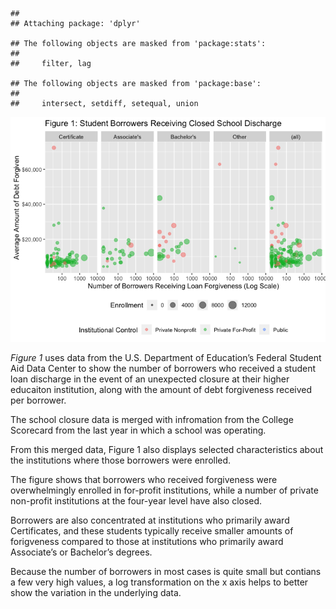     ## 
    ## Attaching package: 'dplyr'

    ## The following objects are masked from 'package:stats':
    ## 
    ##     filter, lag

    ## The following objects are masked from 'package:base':
    ## 
    ##     intersect, setdiff, setequal, union

![](README_files/figure-markdown_strict/unnamed-chunk-1-1.png)

*Figure 1* uses data from the U.S. Department of Education’s Federal
Student Aid Data Center to show the number of borrowers who received a
student loan discharge in the event of an unexpected closure at their
higher educaiton institution, along with the amount of debt forgiveness
received per borrower.

The school closure data is merged with infromation from the College
Scorecard from the last year in which a school was operating.

From this merged data, Figure 1 also displays selected characteristics
about the institutions where those borrowers were enrolled.

The figure shows that borrowers who received forgiveness were
overwhelmingly enrolled in for-profit institutions, while a number of
private non-profit institutions at the four-year level have also closed.

Borrowers are also concentrated at institutions who primarily award
Certificates, and these students typically receive smaller amounts of
forigveness compared to those at institutions who primarily award
Associate’s or Bachelor’s degrees.

Because the number of borrowers in most cases is quite small but
contians a few very high values, a log transformation on the x axis
helps to better show the variation in the underlying data.
